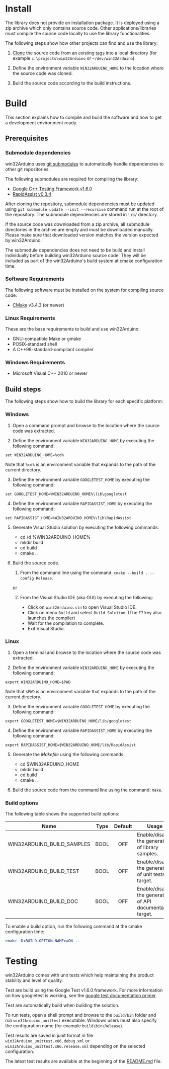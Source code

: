 # Install #

The library does not provide an installation package. It is deployed using a zip archive which only contains source code. Other applications/libraries must compile the source code locally to use the library functionalities.

The following steps show how other projects can find and use the library:

1) [Clone](https://git-scm.com/docs/git-clone) the source code from an existing [tags](http://github.com/end2endzone/win32Arduino/tags) into a local directory (for example `c:\projects\win32Arduino` or `~/dev/win32Arduino`).

2) Define the environment variable `WIN32ARDUINO_HOME` to the location where the source code was cloned.

3) Build the source code according to the build instructions. 



# Build #

This section explains how to compile and build the software and how to get a development environment ready.




## Prerequisites ##


### Submodule dependencies ###

win32Arduino uses [git submodules](https://git-scm.com/docs/git-submodule) to automatically handle dependencies to other git repositories.

The following submodules are required for compiling the library:
* [Google C++ Testing Framework v1.6.0](https://github.com/google/googletest/tree/release-1.6.0)
* [RapidAssist v0.3.4](https://github.com/end2endzone/RapidAssist/tree/v0.3.4)

After cloning the repository, submodule dependencies must be updated using `git submodule update --init --recursive` command run at the root of the repository. The submodule dependencies are stored in `lib/` directory.

If the source code was downloaded from a zip archive, all submodule directories in the archive are empty and must be downloaded manually. Please make sure that downloaded version matches the version expected by win32Arduino.

The submodule dependencies does not need to be build and install individually before building win32Arduino source code. They will be included as part of the win32Arduino's build system at cmake configuration time.



### Software Requirements ###
The following software must be installed on the system for compiling source code:

* [CMake](http://www.cmake.org/) v3.4.3 (or newer)



### Linux Requirements ###

These are the base requirements to build and use win32Arduino:

  * GNU-compatible Make or gmake
  * POSIX-standard shell
  * A C++98-standard-compliant compiler



### Windows Requirements ###

* Microsoft Visual C++ 2010 or newer




## Build steps ##

The following steps show how to build the library for each specific platform:


### Windows ###

1) Open a command prompt and browse to the location where the source code was extracted.

2) Define the environment variable `WIN32ARDUINO_HOME` by executing the following command:

`set WIN32ARDUINO_HOME=%cd%`

Note that `%cd%` is an environment variable that expands to the path of the current directory.

3) Define the environment variable `GOOGLETEST_HOME` by executing the following command:

`set GOOGLETEST_HOME=%WIN32ARDUINO_HOME%\lib\googletest`

4) Define the environment variable `RAPIDASSIST_HOME` by executing the following command:

`set RAPIDASSIST_HOME=%WIN32ARDUINO_HOME%\lib\RapidAssist`

5) Generate Visual Studio solution by executing the following commands:

   * cd /d %WIN32ARDUINO_HOME%
   * mkdir build
   * cd build
   * cmake ..

6) Build the source code.
   1) From the command line using the command: `cmake --build . --config Release`.
   
   or
   
   2) From the Visual Studio IDE (aka GUI) by executing the following:

      * Click on `win32Arduino.sln` to open Visual Studio IDE.
      * Click on menu `Build` and select `Build Solution`. (The `F7` key also launches the compiler)
      * Wait for the compilation to complete.
      * Exit Visual Studio.



### Linux ###

1) Open a terminal and browse to the location where the source code was extracted.

2) Define the environment variable `WIN32ARDUINO_HOME` by executing the following command:

`export WIN32ARDUINO_HOME=$PWD`

Note that `$PWD` is an environment variable that expands to the path of the current directory.

3) Define the environment variable `GOOGLETEST_HOME` by executing the following command:

`export GOOGLETEST_HOME=$WIN32ARDUINO_HOME/lib/googletest`

4) Define the environment variable `RAPIDASSIST_HOME` by executing the following command:

`export RAPIDASSIST_HOME=$WIN32ARDUINO_HOME/lib/RapidAssist`

5) Generate the _Makefile_ using the following commands:

   * cd $WIN32ARDUINO_HOME
   * mkdir build
   * cd build
   * cmake ..

6) Build the source code from the command line using the command: `make`.



### Build options ###

The following table shows the supported build options:

| Name | Type | Default | Usage |
|------|------|:-------:|-------|
| WIN32ARDUINO_BUILD_SAMPLES | BOOL | OFF | Enable/disable the generation of library samples. |
| WIN32ARDUINO_BUILD_TEST    | BOOL | OFF | Enable/disable the generation of unit tests target. |
| WIN32ARDUINO_BUILD_DOC     | BOOL | OFF | Enable/disable the generation of API documentation target. |

To enable a build option, run the following command at the cmake configuration time:
```cmake
cmake -D<BUILD-OPTION-NAME>=ON ..
```


# Testing #
win32Arduino comes with unit tests which help maintaining the product stability and level of quality.

Test are build using the Google Test v1.6.0 framework. For more information on how googletest is working, see the [google test documentation primer](https://github.com/google/googletest/blob/release-1.8.0/googletest/docs/V1_6_Primer.md).  

Test are automatically build when building the solution.

To run tests, open a shell prompt and browse to the `build/bin` folder and run `win32Arduino_unittest` executable. Windows users must also specify the configuration name (for example `build\bin\Release`).

Test results are saved in junit format in file `win32Arduino_unittest.x86.debug.xml` or `win32Arduino_unittest.x86.release.xml` depending on the selected configuration.

The latest test results are available at the beginning of the [README.md](README.md) file.


